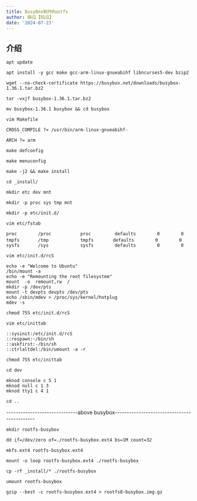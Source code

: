 ```yaml
---
title: BusyBox制作Rootfs
author: 麻瓜【码瓜】
date: '2024-07-23'
---
```

## 介绍  
```
apt update
```
```
apt install -y gcc make gcc-arm-linux-gnueabihf libncurses5-dev bzip2
```
```
wget --no-check-certificate https://busybox.net/downloads/busybox-1.36.1.tar.bz2
```
```
tar -vxjf busybox-1.36.1.tar.bz2
```
```
mv busybox-1.36.1 busybox && cd busybox
```
```
vim Makefile
``` 
```
CROSS_COMPILE ?= /usr/bin/arm-linux-gnueabihf-
```
```
ARCH ?= arm
```
```
make defconfig
```
```
make menuconfig
```
```
make -j2 && make install
```
```
cd _install/
```
```
mkdir etc dev mnt
```
```
mkdir -p proc sys tmp mnt
```
```
mkdir -p etc/init.d/
```
```
vim etc/fstab
```
```
proc        /proc           proc         defaults        0        0
tmpfs       /tmp            tmpfs    　　defaults        0        0
sysfs       /sys            sysfs        defaults        0        0 
```
  
```
vim etc/init.d/rcS
``` 
```
echo -e "Welcome to Ubuntu"
/bin/mount -a
echo -e "Remounting the root filesystem"
mount  -o  remount,rw  /
mkdir -p /dev/pts
mount -t devpts devpts /dev/pts
echo /sbin/mdev > /proc/sys/kernel/hotplug
mdev -s 
```
```
chmod 755 etc/init.d/rcS
```
```
vim etc/inittab
```
```
::sysinit:/etc/init.d/rcS
::respawn:-/bin/sh
::askfirst:-/bin/sh
::ctrlaltdel:/bin/umount -a -r 
```
```
chmod 755 etc/inittab
```
```
cd dev
```
```
mknod console c 5 1
mknod null c 1 3
mknod tty1 c 4 1
```
```
cd ..
```

------------------------------above busybox--------------------------------------------

```
mkdir rootfs-busybox
```
```
dd if=/dev/zero of=./rootfs-busybox.ext4 bs=1M count=32
```
```
mkfs.ext4 rootfs-busybox.ext4
```
```
mount -o loop rootfs-busybox.ext4 ./rootfs-busybox
```
```
cp -rf _install/* ./rootfs-busybox
```
```
umount rootfs-busybox
```
```
gzip --best -c rootfs-busybox.ext4 > rootfs8-busybox.img.gz
```

